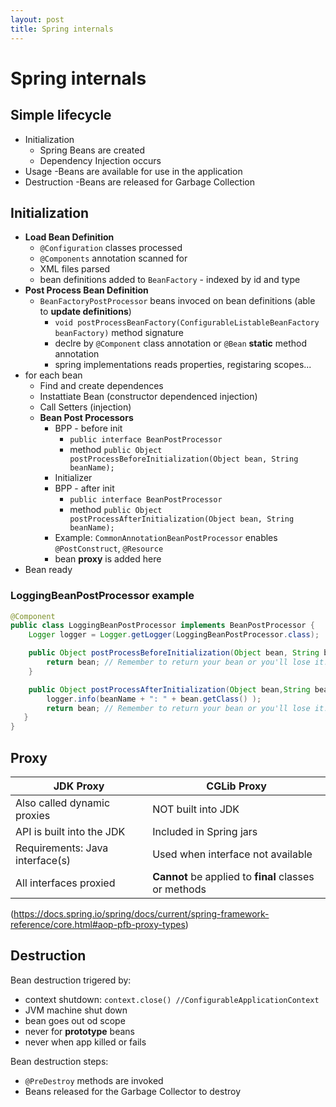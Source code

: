 ```yaml
---
layout: post
title: Spring internals
---
```

# Spring internals

## Simple lifecycle

- Initialization
  - Spring Beans are created
  - Dependency Injection occurs
- Usage
  -Beans are available for use in the application
- Destruction
  -Beans are released for Garbage Collection

## Initialization

- **Load Bean Definition**
  - `@Configuration` classes processed
  - `@Components` annotation scanned for
  - XML files parsed
  - bean definitions added to `BeanFactory` - indexed by id and type
- **Post Process Bean Definition**
  - `BeanFactoryPostProcessor` beans invoced on bean definitions (able to **update definitions**)
    - `void	postProcessBeanFactory(ConfigurableListableBeanFactory beanFactory)` method signature
    - declre by `@Component` class annotation or `@Bean` **static** method annotation
    - spring implementations reads properties, registaring scopes...
- for each bean
  - Find and create dependences
  - Instattiate Bean (constructor dependenced injection)
  - Call Setters (injection)
  - **Bean Post Processors**
    - BPP - before init
      - `public interface BeanPostProcessor`
      - method `public Object postProcessBeforeInitialization(Object bean, String beanName);`
    - Initializer
    - BPP - after init
      - `public interface BeanPostProcessor`
      - method `public Object postProcessAfterInitialization(Object bean, String beanName);`
    - Example: `CommonAnnotationBeanPostProcessor` enables `@PostConstruct`, `@Resource`
    - bean **proxy** is added here
- Bean ready

### LoggingBeanPostProcessor example

```java
@Component
public class LoggingBeanPostProcessor implements BeanPostProcessor {
    Logger logger = Logger.getLogger(LoggingBeanPostProcessor.class);

    public Object postProcessBeforeInitialization(Object bean, String beanName) { 
        return bean; // Remember to return your bean or you'll lose it!
    }

    public Object postProcessAfterInitialization(Object bean,String beanName) { 
        logger.info(beanName + ": " + bean.getClass() );
        return bean; // Remember to return your bean or you'll lose it!
   }
}
```

## Proxy

JDK Proxy | CGLib Proxy
--- | ---
Also called dynamic proxies     | NOT built into JDK
API is built into the JDK       | Included in Spring jars
Requirements: Java interface(s) | Used when interface not available
All interfaces proxied          | **Cannot** be applied to **final** classes or methods

(https://docs.spring.io/spring/docs/current/spring-framework-reference/core.html#aop-pfb-proxy-types)

## Destruction

Bean destruction trigered by:

- context shutdown: `context.close() //ConfigurableApplicationContext`
- JVM machine shut down
- bean goes out od scope
- never for **prototype** beans
- never when app killed or fails

Bean destruction steps:
- `@PreDestroy` methods are invoked
- Beans released for the Garbage Collector to destroy



